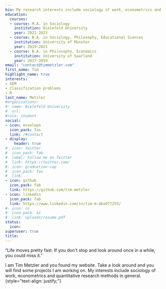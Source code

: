 ```yaml
---
bio: My research interests include sociology of work, econometrics and quantitative methods.
education:
  courses:
  - course: M.A. in Sociology
    institution: Bielefeld University
    year: 2021-2023
  - course: B.A. in Sociology, Philosophy, Educational Siences
    institution: University of Münster
    year: 2019-2021
  - course: B.A. in Philosophy, Economics
    institution: University of Saarland
    year: 2017-2019
email: "contact@timmetzler.com"
first_name: Tim
highlight_name: true
interests:
- SEM
- Classification problems
- R
last_name: Metzler
#organizations:
#- name: Bielefeld University
#  url: 
#role: student
social:
- icon: envelope
  icon_pack: fas
  link: /#contact
- display:
    header: true
#  icon: twitter
#  icon_pack: fab
#  label: Follow me on Twitter
#  link: https://twitter.com/
#- icon: graduation-cap
#  icon_pack: fas
#  link: 
- icon: github
  icon_pack: fab
  link: https://github.com/tim-metzler
- icon: linkedin
  icon_pack: fab
  link: https://www.linkedin.com/in/tim-m-4ba977255/
#- icon: cv
#  icon_pack: ai
#  link: uploads/resume.pdf
status:
  icon: 
superuser: true
title: 
---
```

“Life moves pretty fast. If you don't stop and look around once in a while, you could miss it.”

I am Tim Metzler and you found my website. Take a look around and you will find some projects I am working on. My interests include sociology of work, econometrics and quantitative research methods in general. 
{style="text-align: justify;"}
